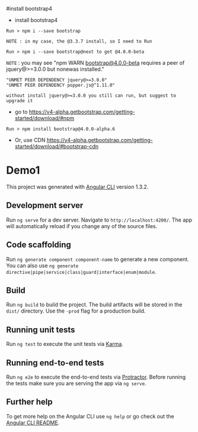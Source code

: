 #install bootstrap4 

- install bootstrap4 

```
Run > npm i --save bootstrap 
```
`NOTE : in my case, the @3.3.7 install, so I need to Run`

```
Run > npm i --save bootstrap@next to get @4.0.0-beta
```

`NOTE` : you may see "npm WARN bootstrap@4.0.0-beta requires a peer of jquery@>=3.0.0 but nonewas installed."

```
"UNMET PEER DEPENDENCY jquery@>=3.0.0" 
"UNMET PEER DEPENDENCY popper.js@^1.11.0"

without install jquery@>=3.0.0 you still can run, but suggest to upgrade it
```

- go to https://v4-alpha.getbootstrap.com/getting-started/download/#npm

```
Run > npm install bootstrap@4.0.0-alpha.6
```

- Or, use CDN https://v4-alpha.getbootstrap.com/getting-started/download/#bootstrap-cdn


# Demo1

This project was generated with [Angular CLI](https://github.com/angular/angular-cli) version 1.3.2.

## Development server

Run `ng serve` for a dev server. Navigate to `http://localhost:4200/`. The app will automatically reload if you change any of the source files.

## Code scaffolding

Run `ng generate component component-name` to generate a new component. You can also use `ng generate directive|pipe|service|class|guard|interface|enum|module`.

## Build

Run `ng build` to build the project. The build artifacts will be stored in the `dist/` directory. Use the `-prod` flag for a production build.

## Running unit tests

Run `ng test` to execute the unit tests via [Karma](https://karma-runner.github.io).

## Running end-to-end tests

Run `ng e2e` to execute the end-to-end tests via [Protractor](http://www.protractortest.org/).
Before running the tests make sure you are serving the app via `ng serve`.

## Further help

To get more help on the Angular CLI use `ng help` or go check out the [Angular CLI README](https://github.com/angular/angular-cli/blob/master/README.md).
